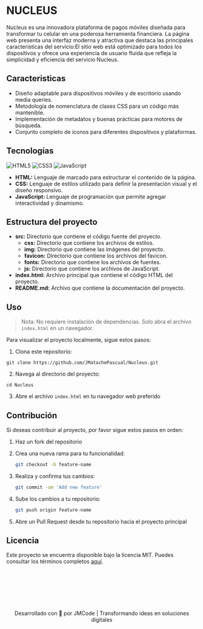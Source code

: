 # NUCLEUS

Nucleus es una innovadora plataforma de pagos móviles diseñada para transformar tu celular en una poderosa herramienta financiera. La página web presenta una interfaz moderna y atractiva que destaca las principales características del servicio:El sitio web está optimizado para todos los dispositivos y ofrece una experiencia de usuario fluida que refleja la simplicidad y eficiencia del servicio Nucleus.

## Caracteristicas

- Diseño adaptable para dispositivos móviles y de escritorio usando media queries.
- Metodología de nomenclatura de clases CSS para un código más mantenible.
- Implementación de metadatos y buenas prácticas para motores de búsqueda.
- Conjunto completo de iconos para diferentes dispositivos y plataformas.

## Tecnologías

![HTML5](https://img.shields.io/badge/html5-%23E34F26.svg?style=for-the-badge&logo=html5&logoColor=white)
![CSS3](https://img.shields.io/badge/css3-%231572B6.svg?style=for-the-badge&logo=css3&logoColor=white)
![JavaScript](https://img.shields.io/badge/javascript-%23323330.svg?style=for-the-badge&logo=javascript&logoColor=%23F7DF1E)

- **HTML:** Lenguaje de marcado para estructurar el contenido de la página.
- **CSS:** Lenguaje de estilos utilizado para definir la presentación visual y el diseño responsivo.
- **JavaScript:** Lenguaje de programación que permite agregar interactividad y dinamismo.

## Estructura del proyecto

- **src:** Directorio que contiene el código fuente del proyecto.
  - **css:** Directorio que contiene los archivos de estilos.
  - **img:** Directorio que contiene las imágenes del proyecto.
  - **favicon:** Directorio que contiene los archivos del favicon.
  - **fonts:** Directorio que contiene los archivos de fuentes.
  - **js:** Directorio que contiene los archivos de JavaScript.
- **index.html:** Archivo principal que contiene el código HTML del proyecto.
- **README.md:** Archivo que contiene la documentación del proyecto.

## Uso

> Nota: No requiere instalación de dependencias. Solo abra el archivo `index.html` en un navegador.

Para visualizar el proyecto localmente, sigue estos pasos:

1. Clona este repositorio:

```
git clone https://github.com/JMatochePascual/Nucleus.git
```

2. Navega al directorio del proyecto:

```
cd Nucleus
```

3. Abre el archivo `index.html` en tu navegador web preferido

## Contribución

Si deseas contribuir al proyecto, por favor sigue estos pasos en orden:

1. Haz un fork del repositorio

2. Crea una nueva rama para tu funcionalidad:
   ```bash
   git checkout -b feature-name
   ```
3. Realiza y confirma tus cambios:
   ```bash
   git commit -am 'Add new feature'
   ```
4. Sube los cambios a tu repositorio:
   ```bash
   git push origin feature-name
   ```
5. Abre un Pull Request desde tu repositorio hacia el proyecto principal

## Licencia

Este proyecto se encuentra disponible bajo la licencia MIT. Puedes consultar los términos completos [aquí](https://opensource.org/licenses/MIT).

<p align="center" style="margin-top: 120px;">Desarrollado con 🤍 por JMCode | Transformando ideas en soluciones digitales</p>
